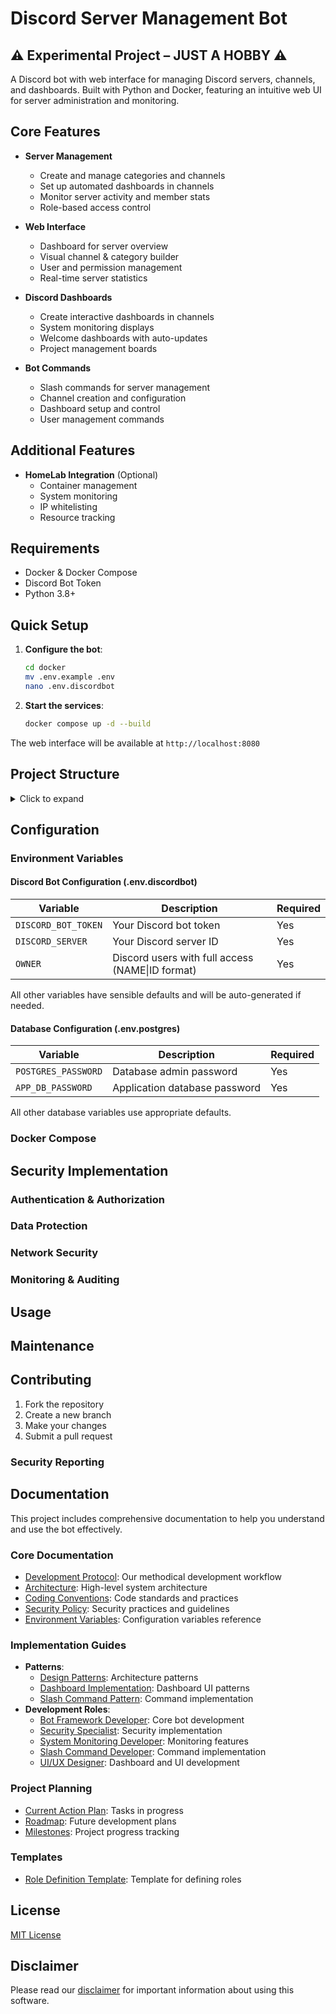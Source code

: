 # Discord Server Management Bot
## ⚠️ Experimental Project – JUST A HOBBY ⚠️

A Discord bot with web interface for managing Discord servers, channels, and dashboards. Built with Python and Docker, featuring an intuitive web UI for server administration and monitoring.

## Core Features

- **Server Management**
  - Create and manage categories and channels
  - Set up automated dashboards in channels
  - Monitor server activity and member stats
  - Role-based access control

- **Web Interface**
  - Dashboard for server overview
  - Visual channel & category builder
  - User and permission management
  - Real-time server statistics

- **Discord Dashboards**
  - Create interactive dashboards in channels
  - System monitoring displays
  - Welcome dashboards with auto-updates
  - Project management boards

- **Bot Commands**
  - Slash commands for server management
  - Channel creation and configuration
  - Dashboard setup and control
  - User management commands

## Additional Features

- **HomeLab Integration** (Optional)
  - Container management
  - System monitoring
  - IP whitelisting
  - Resource tracking

## Requirements

- Docker & Docker Compose
- Discord Bot Token
- Python 3.8+

## Quick Setup

1. **Configure the bot**:
   ```bash
   cd docker
   mv .env.example .env
   nano .env.discordbot
   ```

2. **Start the services**:
   ```bash
   docker compose up -d --build
   ```

The web interface will be available at `http://localhost:8080`

## Project Structure

<details>
<summary>Click to expand</summary>

```plaintext
├── app/                    # Main application directory
│   ├── bot/               # Discord bot implementation
│   ├── postgres/          # Database related files
│   ├── tracker/           # IP tracking service
│   └── web/              # Web interface components
├── compose/               # Docker compose and environment files
│   ├── docker-compose.yml
│   ├── env.discordbot.example
│   ├── .env.postgres.example
│   └── init-db.sh
├── utils/                 # Utility scripts and tools
│   ├── python-shell.nix
│   ├── test_server.py
│   ├── test_server.sh
│   └── update_local.sh
└── SECURITY.md           # Security documentation
```
</details>

## Configuration

### Environment Variables

#### Discord Bot Configuration (.env.discordbot)

| Variable | Description | Required |
|----------|-------------|----------|
| `DISCORD_BOT_TOKEN` | Your Discord bot token | Yes |
| `DISCORD_SERVER` | Your Discord server ID | Yes |
| `OWNER` | Discord users with full access (NAME\|ID format) | Yes |

All other variables have sensible defaults and will be auto-generated if needed.

#### Database Configuration (.env.postgres)

| Variable | Description | Required |
|----------|-------------|----------|
| `POSTGRES_PASSWORD` | Database admin password | Yes |
| `APP_DB_PASSWORD` | Application database password | Yes |

All other database variables use appropriate defaults.

### Docker Compose


## Security Implementation

### Authentication & Authorization



### Data Protection



### Network Security



### Monitoring & Auditing



## Usage

## Maintenance

## Contributing

1. Fork the repository
2. Create a new branch
3. Make your changes
4. Submit a pull request

### Security Reporting

## Documentation

This project includes comprehensive documentation to help you understand and use the bot effectively.

### Core Documentation
- [Development Protocol](docs/core/PROTOCOL.md): Our methodical development workflow
- [Architecture](docs/core/ARCHITECTURE.md): High-level system architecture
- [Coding Conventions](docs/core/CONVENTIONS.md): Code standards and practices
- [Security Policy](docs/core/SECURITY_POLICY.md): Security practices and guidelines
- [Environment Variables](docs/core/VARIABLES.md): Configuration variables reference

### Implementation Guides
- **Patterns**:
  - [Design Patterns](docs/development/patterns/DESIGN_PATTERN.md): Architecture patterns
  - [Dashboard Implementation](docs/development/patterns/DASHBOARD_PATTERN.md): Dashboard UI patterns
  - [Slash Command Pattern](docs/development/patterns/SLASHCOMMAND_PATTERN.md): Command implementation
- **Development Roles**:
  - [Bot Framework Developer](docs/development/roles/BOT_FRAMEWORK_DEVELOPER.md): Core bot development
  - [Security Specialist](docs/development/roles/SECURITY_SPECIALIST.md): Security implementation
  - [System Monitoring Developer](docs/development/roles/SYSTEM_MONITORING_DEVELOPER.py): Monitoring features
  - [Slash Command Developer](docs/development/roles/SLASH_COMMAND_DEVELOPER.py): Command implementation
  - [UI/UX Designer](docs/development/roles/UI_UX_DESIGNER.py): Dashboard and UI development

### Project Planning
- [Current Action Plan](docs/planning/ACTION_PLAN.md): Tasks in progress
- [Roadmap](docs/planning/ROADMAP.md): Future development plans
- [Milestones](docs/planning/MILESTONES.md): Project progress tracking

### Templates
- [Role Definition Template](docs/development/template/ROLE_DEFINITION.md): Template for defining roles

## License

[MIT License](LICENSE)

## Disclaimer

Please read our [disclaimer](DISCLAIMER.md) for important information about using this software.
